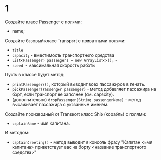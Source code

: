 # 1
Создайте класс Passenger с полями:
- name;

Создайте базовый класс Transport c приватными полями:
- `title`
- `capacity` - вместимость транспортного средства
- `List<Passenger> passengers = new ArrayList<>();` - 
- `speed `- максимальная скорость работы
  
Пусть в классе будет метод: 
- `printPassengers()`, который выводит всех пассажиров в печать.
- `pickPassenger(Passenger passenger)` - метод добавляет пассажира на борт, если транспорт не заполнен (см. capacity). 
- (дополнительно) `dropPassenger(String passengerName)` - метод высаживает пассажира c указанным именем. 

Создайте производный от Transport класс Ship (корабль) с полями: 
- `captainName` - имя капитана. 
  
И методом: 
- `captainGreeting()` - метод выводит в консоль фразу "Капитан <имя капитана> приветствует вас на борту <название транспортного средства>"